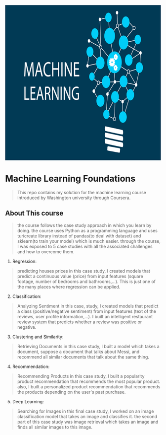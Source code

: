 <div align="center">
 
<img width="800" height="500" src="https://github.com/mohamedismail53/machine-learning-washington-course/blob/main/limits_featured.jpg" object-fit="cover">

</div>


# Machine Learning Foundations 

> This repo contains my solution for the machine learning course introduced by Washington university through Coursera.



## About This course
> the course follows the case study approach in which you learn by doing. the course uses Python as a programming language and uses turicreate library instead of pandas(to deal with dataset) and sklearn(to train your model) which is much easier. through the course, I was exposed to 5 case studies with all the associated challenges and how to overcome them.

1. Regression:
> predicting houses prices in this case study, I created models that predict a continuous value (price) from input features (square footage, number of bedrooms and bathrooms,...). This is just one of the many places where regression can be applied.

2. Classification:
> Analyzing Sentiment in this case, study, I created models that predict a class (positive/negative sentiment) from input features (text of the reviews, user profile information,...). I built an intelligent restaurant review system that predicts whether a review was positive or negative.

3. Clustering and Similarity:
> Retrieving Documents in this case study, I built a model which takes a document, suppose a document that talks about Messi, and recommend all similar documents that talk about the same thing.

4. Recommendation:
> Recommending Products in this case study, I built a popularity product recommendation that recommends the most popular product. also, I built a personalized product recommendation that recommends the products depending on the user's past purchase.

5. Deep Learning:
> Searching for Images in this final case study, I worked on an image classification model that takes an image and classifies it. the second part of this case study was image retrieval which takes an image and finds all similar images to this image.
